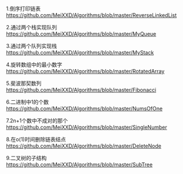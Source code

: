1.倒序打印链表 https://github.com/MeiXXD/Algorithms/blob/master/ReverseLinkedList

2.通过两个栈实现队列 https://github.com/MeiXXD/Algorithms/blob/master/MyQueue

3.通过两个队列实现栈 https://github.com/MeiXXD/Algorithms/blob/master/MyStack

4.旋转数组中的最小数字 https://github.com/MeiXXD/Algorithms/blob/master/RotatedArray

5.斐波那契数列 https://github.com/MeiXXD/Algorithms/blob/master/Fibonacci

6.二进制中1的个数 https://github.com/MeiXXD/Algorithms/blob/master/NumsOfOne

7.2n+1个数中不成对的那个 https://github.com/MeiXXD/Algorithms/blob/master/SingleNumber

8.在o(1)时间删除链表结点 https://github.com/MeiXXD/Algorithms/blob/master/DeleteNode

9.二叉树的子结构 https://github.com/MeiXXD/Algorithms/blob/master/SubTree
